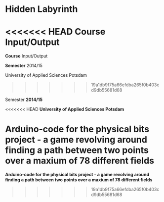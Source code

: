 Hidden Labyrinth
=================

<<<<<<< HEAD
Course **Input/Output**
=======
**Course** Input/Output

**Semester** 2014/15

University of Applied Sciences Potsdam
>>>>>>> 19a1db9f75a66efdba265f0b403cd9db55681d68

Semester **2014/15**

<<<<<<< HEAD
**University of Applied Sciences Potsdam**


Arduino-code for the physical bits project - a game revolving around finding a path between two points over a maxium of 78 different fields
=======
**Arduino-code for the physical bits project - a game revolving around finding a path between two points over a maxium of 78 different fields**
>>>>>>> 19a1db9f75a66efdba265f0b403cd9db55681d68
